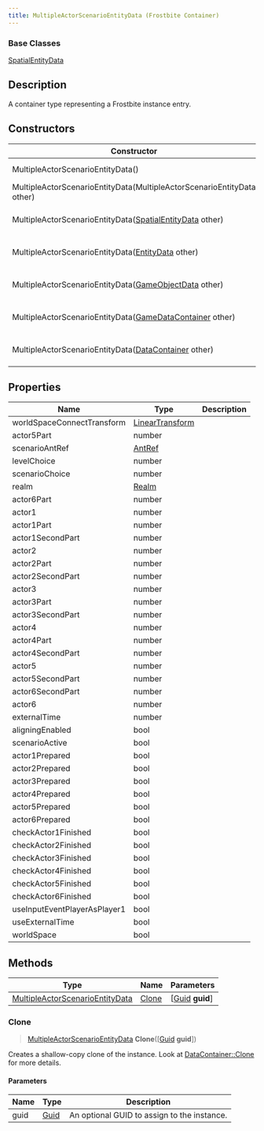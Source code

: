 ```yaml
---
title: MultipleActorScenarioEntityData (Frostbite Container)
---
```

### Base Classes

[SpatialEntityData](SpatialEntityData)

## Description

A container type representing a Frostbite instance entry.

## Constructors

| Constructor                                                                                | Description                                                                                                                                           |
| ------------------------------------------------------------------------------------------ | ----------------------------------------------------------------------------------------------------------------------------------------------------- |
| MultipleActorScenarioEntityData()                                                          | Create a new instance of this container type.                                                                                                         |
| MultipleActorScenarioEntityData(MultipleActorScenarioEntityData other)                     | Create a reference copy of an instance of the same type.                                                                                              |
| MultipleActorScenarioEntityData([SpatialEntityData](SpatialEntityData) other)              | Upcast an instance of type [SpatialEntityData](SpatialEntityData) to [MultipleActorScenarioEntityData](MultipleActorScenarioEntityData).              |
| MultipleActorScenarioEntityData([EntityData](EntityData) other)                            | Upcast an instance of type [EntityData](EntityData) to [MultipleActorScenarioEntityData](MultipleActorScenarioEntityData).                            |
| MultipleActorScenarioEntityData([GameObjectData](GameObjectData) other)                    | Upcast an instance of type [GameObjectData](GameObjectData) to [MultipleActorScenarioEntityData](MultipleActorScenarioEntityData).                    |
| MultipleActorScenarioEntityData([GameDataContainer](GameDataContainer) other)              | Upcast an instance of type [GameDataContainer](GameDataContainer) to [MultipleActorScenarioEntityData](MultipleActorScenarioEntityData).              |
| MultipleActorScenarioEntityData([DataContainer](/vext/ref/cls/shr/datacontainer) other) | Upcast an instance of type [DataContainer](/vext/ref/cls/shr/datacontainer) to [MultipleActorScenarioEntityData](MultipleActorScenarioEntityData). |

## Properties

| Name                         | Type                                                    | Description |
| ---------------------------- | ------------------------------------------------------- | ----------- |
| worldSpaceConnectTransform   | [LinearTransform](/vext/ref/cls/shr/LinearTransform) |             |
| actor5Part                   | number                                                  |             |
| scenarioAntRef               | [AntRef](AntRef)                                        |             |
| levelChoice                  | number                                                  |             |
| scenarioChoice               | number                                                  |             |
| realm                        | [Realm](Realm)                                          |             |
| actor6Part                   | number                                                  |             |
| actor1                       | number                                                  |             |
| actor1Part                   | number                                                  |             |
| actor1SecondPart             | number                                                  |             |
| actor2                       | number                                                  |             |
| actor2Part                   | number                                                  |             |
| actor2SecondPart             | number                                                  |             |
| actor3                       | number                                                  |             |
| actor3Part                   | number                                                  |             |
| actor3SecondPart             | number                                                  |             |
| actor4                       | number                                                  |             |
| actor4Part                   | number                                                  |             |
| actor4SecondPart             | number                                                  |             |
| actor5                       | number                                                  |             |
| actor5SecondPart             | number                                                  |             |
| actor6SecondPart             | number                                                  |             |
| actor6                       | number                                                  |             |
| externalTime                 | number                                                  |             |
| aligningEnabled              | bool                                                    |             |
| scenarioActive               | bool                                                    |             |
| actor1Prepared               | bool                                                    |             |
| actor2Prepared               | bool                                                    |             |
| actor3Prepared               | bool                                                    |             |
| actor4Prepared               | bool                                                    |             |
| actor5Prepared               | bool                                                    |             |
| actor6Prepared               | bool                                                    |             |
| checkActor1Finished          | bool                                                    |             |
| checkActor2Finished          | bool                                                    |             |
| checkActor3Finished          | bool                                                    |             |
| checkActor4Finished          | bool                                                    |             |
| checkActor5Finished          | bool                                                    |             |
| checkActor6Finished          | bool                                                    |             |
| useInputEventPlayerAsPlayer1 | bool                                                    |             |
| useExternalTime              | bool                                                    |             |
| worldSpace                   | bool                                                    |             |

## Methods

| Type                                                               | Name            | Parameters                                     |
| ------------------------------------------------------------------ | --------------- | ---------------------------------------------- |
| [MultipleActorScenarioEntityData](MultipleActorScenarioEntityData) | [Clone](#clone) | \[[Guid](/vext/ref/cls/shr/guid) **guid**\] |

### Clone

> [MultipleActorScenarioEntityData](MultipleActorScenarioEntityData) **Clone**(\[[Guid](/vext/ref/cls/shr/guid) **guid**\])

Creates a shallow-copy clone of the instance. Look at [DataContainer::Clone](/vext/ref/cls/shr/datacontainer#clone) for more details.

#### Parameters

| Name | Type         | Description                                 |
| ---- | ------------ | ------------------------------------------- |
| guid | [Guid](Guid) | An optional GUID to assign to the instance. |
